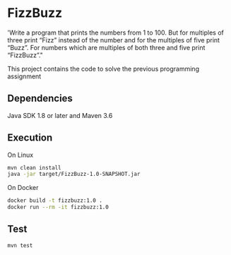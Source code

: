 # FizzBuzz

'Write a program that prints the numbers from 1 to 100. But for multiples of three print “Fizz” instead of the number and for the multiples of five print “Buzz”. For numbers which are multiples of both three and five print “FizzBuzz”."

This project contains the code to solve the previous programming assignment

## Dependencies 
Java SDK 1.8 or later and Maven 3.6

## Execution
On Linux
```bash 
mvn clean install
java -jar target/FizzBuzz-1.0-SNAPSHOT.jar
```
On Docker
```bash
docker build -t fizzbuzz:1.0 .
docker run --rm -it fizzbuzz:1.0
```
## Test
```bash
mvn test
```
